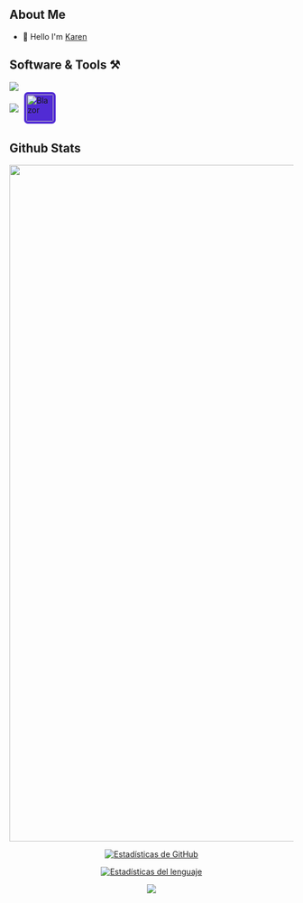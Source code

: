 ## About Me
<ul>
  <li>👋 Hello I'm <a href="kanema06"> Karen</a></li>
</ul>

## 



## Software & Tools ⚒️
<img src="https://skillicons.dev/icons?i=cs,cpp,py,html,css,latex&perline=14" />

<div style="display: flex; flex-wrap: wrap; gap: 8px; align-items: center">
  <img src="https://skillicons.dev/icons?i=github,vscode,godot,dotnet&perline=14" />
  <img src="https://cdn.jsdelivr.net/gh/devicons/devicon/icons/blazor/blazor-original.svg" width="48" height="48" style="border-radius: 12%; margin: 2px; background: #512BD4; padding: 4px" alt="Blazor" />
</div>

## Github Stats

<div align = "center" >
<img width="1200" height="auto" src="https://streak-stats.demolab.com?user=kanema06&theme=radical&hide_border=false&border_radius=5&card_width=1200">

[![Estadísticas de GitHub](https://github-readme-stats.vercel.app/api?username=kanema06&show_icons=true&theme=radical)](https://github.com/kanema06)

[![Estadísticas del lenguaje](https://github-readme-stats.vercel.app/api/top-langs/?username=kanema06&theme=radical&size_weight=0&count_weight)](https://github.com/anuraghazra/github-readme-stats) 

[![](https://visitcount.itsvg.in/api?id=kanema06&icon=0&color=11)](https://visitcount.itsvg.in)
</div>

##
<!--![Estadísticas de Lenguaje](https://github-readme-stats.vercel.app/api/top-langs?username=Edo-06&langs_count=999&layout=compact&theme=radical&hide_title=false&hide_border=false)-->
 <!-- <img src="https://github-readme-stats.vercel.app/api/top-langs?username=Edo-06&hide_title=false&layout=compact&card_width=320&langs&theme=radical&hide_border=false" height="150"/>
<!--[![Estadísticas del lenguaje](https://github-readme-stats.vercel.app/api/top-langs/?username=Edo-06&theme=radical&size_weight=0&count_weight)](https://github.com/anuraghazra/github-readme-stats)  -->
<!-- Proudly created with GPRM ( https://gprm.itsvg.in ) -->
<!--
**kanema06/kanema06** is a ✨ _special_ ✨ repository because its `README.md` (this file) appears on your GitHub profile.

Here are some ideas to get you started:

- 🔭 I’m currently working on ...
- 🌱 I’m currently learning ...
- 👯 I’m looking to collaborate on ...
- 🤔 I’m looking for help with ...
- 💬 Ask me about ...
- 📫 How to reach me: ...
- 😄 Pronouns: ...
- ⚡ Fun fact: ...
-->
